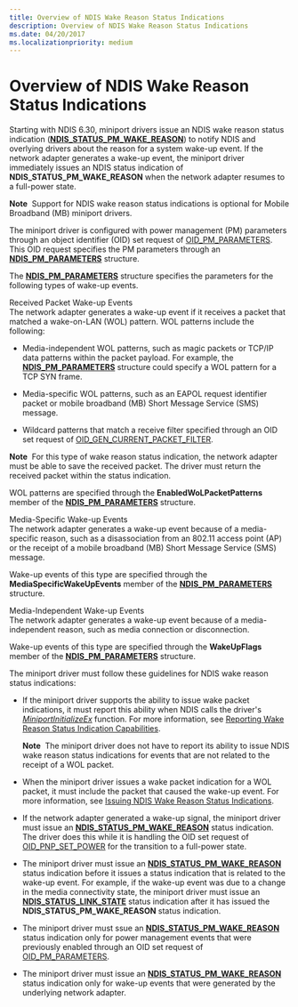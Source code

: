 ```yaml
---
title: Overview of NDIS Wake Reason Status Indications
description: Overview of NDIS Wake Reason Status Indications
ms.date: 04/20/2017
ms.localizationpriority: medium
---
```


# Overview of NDIS Wake Reason Status Indications


Starting with NDIS 6.30, miniport drivers issue an NDIS wake reason status indication ([**NDIS\_STATUS\_PM\_WAKE\_REASON**](./ndis-status-pm-wake-reason.md)) to notify NDIS and overlying drivers about the reason for a system wake-up event. If the network adapter generates a wake-up event, the miniport driver immediately issues an NDIS status indication of **NDIS\_STATUS\_PM\_WAKE\_REASON** when the network adapter resumes to a full-power state.

**Note**  Support for NDIS wake reason status indications is optional for Mobile Broadband (MB) miniport drivers.

 

The miniport driver is configured with power management (PM) parameters through an object identifier (OID) set request of [OID\_PM\_PARAMETERS](./oid-pm-parameters.md). This OID request specifies the PM parameters through an [**NDIS\_PM\_PARAMETERS**](/windows-hardware/drivers/ddi/ntddndis/ns-ntddndis-_ndis_pm_parameters) structure.

The [**NDIS\_PM\_PARAMETERS**](/windows-hardware/drivers/ddi/ntddndis/ns-ntddndis-_ndis_pm_parameters) structure specifies the parameters for the following types of wake-up events.

<a href="" id="received-packet-wake-up-events"></a>Received Packet Wake-up Events  
The network adapter generates a wake-up event if it receives a packet that matched a wake-on-LAN (WOL) pattern. WOL patterns include the following:

-   Media-independent WOL patterns, such as magic packets or TCP/IP data patterns within the packet payload. For example, the [**NDIS\_PM\_PARAMETERS**](/windows-hardware/drivers/ddi/ntddndis/ns-ntddndis-_ndis_pm_parameters) structure could specify a WOL pattern for a TCP SYN frame.

-   Media-specific WOL patterns, such as an EAPOL request identifier packet or mobile broadband (MB) Short Message Service (SMS) message.

-   Wildcard patterns that match a receive filter specified through an OID set request of [OID\_GEN\_CURRENT\_PACKET\_FILTER](./oid-gen-current-packet-filter.md).

**Note**  For this type of wake reason status indication, the network adapter must be able to save the received packet. The driver must return the received packet within the status indication.

 

WOL patterns are specified through the **EnabledWoLPacketPatterns** member of the [**NDIS\_PM\_PARAMETERS**](/windows-hardware/drivers/ddi/ntddndis/ns-ntddndis-_ndis_pm_parameters) structure.

<a href="" id="media-specific-wake-up-events"></a>Media-Specific Wake-up Events  
The network adapter generates a wake-up event because of a media-specific reason, such as a disassociation from an 802.11 access point (AP) or the receipt of a mobile broadband (MB) Short Message Service (SMS) message.

Wake-up events of this type are specified through the **MediaSpecificWakeUpEvents** member of the [**NDIS\_PM\_PARAMETERS**](/windows-hardware/drivers/ddi/ntddndis/ns-ntddndis-_ndis_pm_parameters) structure.

<a href="" id="media-independent-wake-up-events"></a>Media-Independent Wake-up Events  
The network adapter generates a wake-up event because of a media-independent reason, such as media connection or disconnection.

Wake-up events of this type are specified through the **WakeUpFlags** member of the [**NDIS\_PM\_PARAMETERS**](/windows-hardware/drivers/ddi/ntddndis/ns-ntddndis-_ndis_pm_parameters) structure.

The miniport driver must follow these guidelines for NDIS wake reason status indications:

-   If the miniport driver supports the ability to issue wake packet indications, it must report this ability when NDIS calls the driver's [*MiniportInitializeEx*](/windows-hardware/drivers/ddi/ndis/nc-ndis-miniport_initialize) function. For more information, see [Reporting Wake Reason Status Indication Capabilities](reporting-wake-reason-status-indication-capabilities.md).

    **Note**  The miniport driver does not have to report its ability to issue NDIS wake reason status indications for events that are not related to the receipt of a WOL packet.

     

-   When the miniport driver issues a wake packet indication for a WOL packet, it must include the packet that caused the wake-up event. For more information, see [Issuing NDIS Wake Reason Status Indications](issuing-ndis-wake-reason-indications.md).

-   If the network adapter generated a wake-up signal, the miniport driver must issue an [**NDIS\_STATUS\_PM\_WAKE\_REASON**](./ndis-status-pm-wake-reason.md) status indication. The driver does this while it is handling the OID set request of [OID\_PNP\_SET\_POWER](./oid-pnp-set-power.md) for the transition to a full-power state.

-   The miniport driver must issue an [**NDIS\_STATUS\_PM\_WAKE\_REASON**](./ndis-status-pm-wake-reason.md) status indication before it issues a status indication that is related to the wake-up event. For example, if the wake-up event was due to a change in the media connectivity state, the miniport driver must issue an [**NDIS\_STATUS\_LINK\_STATE**](./ndis-status-link-state.md) status indication after it has issued the **NDIS\_STATUS\_PM\_WAKE\_REASON** status indication.

-   The miniport driver must ssue an [**NDIS\_STATUS\_PM\_WAKE\_REASON**](./ndis-status-pm-wake-reason.md) status indication only for power management events that were previously enabled through an OID set request of [OID\_PM\_PARAMETERS](./oid-pm-parameters.md).

-   The miniport driver must issue an [**NDIS\_STATUS\_PM\_WAKE\_REASON**](./ndis-status-pm-wake-reason.md) status indication only for wake-up events that were generated by the underlying network adapter.

 

